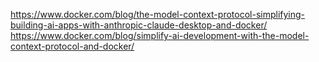 https://www.docker.com/blog/the-model-context-protocol-simplifying-building-ai-apps-with-anthropic-claude-desktop-and-docker/
https://www.docker.com/blog/simplify-ai-development-with-the-model-context-protocol-and-docker/

